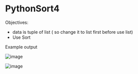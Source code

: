 # PythonSort4

Objectives:
- data is tuple of list ( so change it to list first before use list)
- Use Sort

Example output

![image](https://user-images.githubusercontent.com/97081479/183238273-d480a38a-f2a3-4b65-8f88-b81b8e31db26.png)

![image](https://user-images.githubusercontent.com/97081479/183238288-f2ded24f-4c29-44a4-96c4-61b1e81b8225.png)



